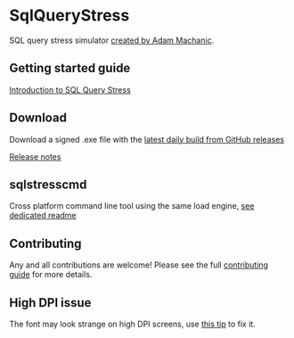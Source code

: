 # SqlQueryStress
SQL query stress simulator [created by Adam Machanic](https://dataeducation.com/sqlquerystress-the-source-code/).

## Getting started guide

[Introduction to SQL Query Stress](https://github.com/ErikEJ/SqlQueryStress/wiki)

## Download
Download a signed .exe file with the [latest daily build from GitHub releases](https://github.com/ErikEJ/SqlQueryStress/releases)

[Release notes](https://github.com/ErikEJ/SqlQueryStress/wiki/Release-notes)

## sqlstresscmd

Cross platform command line tool using the same load engine, [see dedicated readme](https://github.com/ErikEJ/SqlQueryStress/blob/master/src/SqlQueryStressCLI/README.md)

## Contributing

Any and all contributions are welcome! Please see the full [contributing guide](CONTRIBUTING.md) for more details.  

## High DPI issue

The font may look strange on high DPI screens, use [this tip](https://github.com/ErikEJ/SqlQueryStress/issues/143) to fix it.
